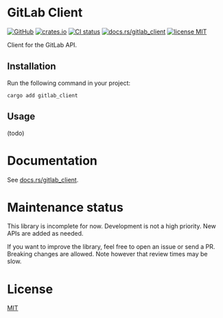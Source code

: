 # GitLab Client

[![GitHub](https://img.shields.io/badge/GitHub-demurgos%2Fgitlab--client-informational.svg?maxAge=86400)](https://github.com/demurgos/gitlab-client)
[![crates.io](https://img.shields.io/crates/v/gitlab_client.svg?maxAge=86400)](https://crates.io/crates/gitlab_client)
[![CI status](https://img.shields.io/github/actions/workflow/status/demurgos/gitlab-client/check-rs.yml.svg?branch=main&maxAge=86400)](https://github.com/demurgos/gitlab-client/actions/workflows/check-rs.yml?query=branch%3Amain)
[![docs.rs/gitlab_client](https://img.shields.io/docsrs/gitlab_client.svg?maxAge=86400)](https://docs.rs/gitlab_client)
[![license MIT](https://img.shields.io/badge/license-AGPL--3.0--or--later-green)](./LICENSE.md)

Client for the GitLab API.

## Installation

Run the following command in your project:
```
cargo add gitlab_client
```

## Usage

(todo)

# Documentation

See [docs.rs/gitlab_client](https://docs.rs/gitlab_client).

# Maintenance status

This library is incomplete for now. Development is not a high priority. New APIs are added as needed.

If you want to improve the library, feel free to open an issue or send a PR. Breaking changes are allowed.
Note however that review times may be slow.

# License

[MIT](./LICENSE.md)
